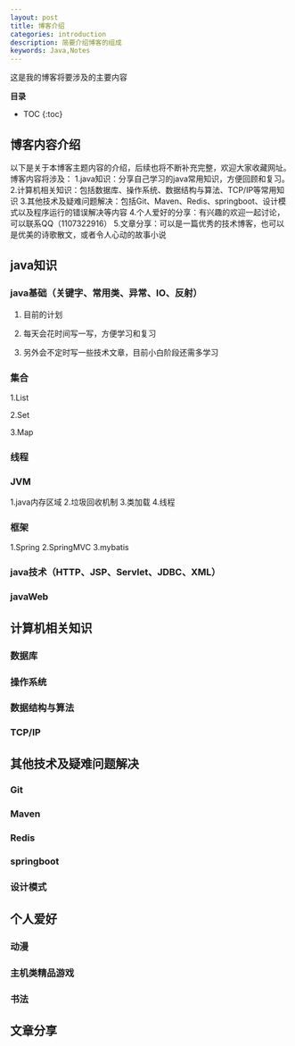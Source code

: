 ```yaml
---
layout: post
title: 博客介绍
categories: introduction
description: 简要介绍博客的组成
keywords: Java,Notes
---
```


这是我的博客将要涉及的主要内容

**目录**

* TOC
{:toc}

## 博客内容介绍
以下是关于本博客主题内容的介绍，后续也将不断补充完整，欢迎大家收藏网址。
博客内容将涉及：
1.java知识：分享自己学习的java常用知识，方便回顾和复习。
2.计算机相关知识：包括数据库、操作系统、数据结构与算法、TCP/IP等常用知识
3.其他技术及疑难问题解决：包括Git、Maven、Redis、springboot、设计模式以及程序运行的错误解决等内容
4.个人爱好的分享：有兴趣的欢迎一起讨论，可以联系QQ（1107322916）
5.文章分享：可以是一篇优秀的技术博客，也可以是优美的诗歌散文，或者令人心动的故事小说


## java知识

### java基础（关键字、常用类、异常、IO、反射）

1. 目前的计划

2. 每天会花时间写一写，方便学习和复习

3. 另外会不定时写一些技术文章，目前小白阶段还需多学习

### 集合

1.List

2.Set

3.Map


### 线程


### JVM
1.java内存区域
2.垃圾回收机制
3.类加载
4.线程

### 框架
1.Spring
2.SpringMVC
3.mybatis

### java技术（HTTP、JSP、Servlet、JDBC、XML）

### javaWeb


## 计算机相关知识

### 数据库

### 操作系统

### 数据结构与算法


### TCP/IP



## 其他技术及疑难问题解决

### Git

### Maven

### Redis

### springboot

### 设计模式


## 个人爱好

### 动漫

### 主机类精品游戏

### 书法

## 文章分享



